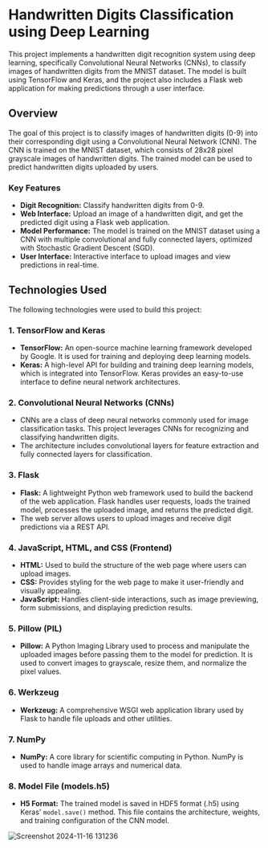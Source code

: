 # Handwritten Digits Classification using Deep Learning

This project implements a handwritten digit recognition system using deep learning, specifically Convolutional Neural Networks (CNNs), to classify images of handwritten digits from the MNIST dataset. The model is built using TensorFlow and Keras, and the project also includes a Flask web application for making predictions through a user interface.

## Overview

The goal of this project is to classify images of handwritten digits (0-9) into their corresponding digit using a Convolutional Neural Network (CNN). The CNN is trained on the MNIST dataset, which consists of 28x28 pixel grayscale images of handwritten digits. The trained model can be used to predict handwritten digits uploaded by users.

### Key Features

- **Digit Recognition:** Classify handwritten digits from 0-9.
- **Web Interface:** Upload an image of a handwritten digit, and get the predicted digit using a Flask web application.
- **Model Performance:** The model is trained on the MNIST dataset using a CNN with multiple convolutional and fully connected layers, optimized with Stochastic Gradient Descent (SGD).
- **User Interface:** Interactive interface to upload images and view predictions in real-time.

## Technologies Used

The following technologies were used to build this project:

### 1. **TensorFlow and Keras**
   - **TensorFlow:** An open-source machine learning framework developed by Google. It is used for training and deploying deep learning models.
   - **Keras:** A high-level API for building and training deep learning models, which is integrated into TensorFlow. Keras provides an easy-to-use interface to define neural network architectures.
   
### 2. **Convolutional Neural Networks (CNNs)**
   - CNNs are a class of deep neural networks commonly used for image classification tasks. This project leverages CNNs for recognizing and classifying handwritten digits.
   - The architecture includes convolutional layers for feature extraction and fully connected layers for classification.

### 3. **Flask**
   - **Flask:** A lightweight Python web framework used to build the backend of the web application. Flask handles user requests, loads the trained model, processes the uploaded image, and returns the predicted digit.
   - The web server allows users to upload images and receive digit predictions via a REST API.
   
### 4. **JavaScript, HTML, and CSS (Frontend)**
   - **HTML:** Used to build the structure of the web page where users can upload images.
   - **CSS:** Provides styling for the web page to make it user-friendly and visually appealing.
   - **JavaScript:** Handles client-side interactions, such as image previewing, form submissions, and displaying prediction results.
   
### 5. **Pillow (PIL)**
   - **Pillow:** A Python Imaging Library used to process and manipulate the uploaded images before passing them to the model for prediction. It is used to convert images to grayscale, resize them, and normalize the pixel values.

### 6. **Werkzeug**
   - **Werkzeug:** A comprehensive WSGI web application library used by Flask to handle file uploads and other utilities.

### 7. **NumPy**
   - **NumPy:** A core library for scientific computing in Python. NumPy is used to handle image arrays and numerical data.

### 8. **Model File (models.h5)**
   - **H5 Format:** The trained model is saved in HDF5 format (.h5) using Keras' `model.save()` method. This file contains the architecture, weights, and training configuration of the CNN model.

![Screenshot 2024-11-16 131236](https://github.com/user-attachments/assets/c47f718f-a729-4aff-908c-1aaf2032c47a)

